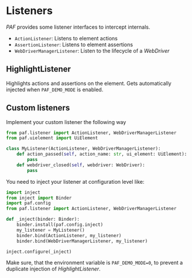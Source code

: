 # Listeners

*PAF* provides some listener interfaces to intercept internals.

* `ActionListener`: Listens to element actions
* `AssertionListener`: Listens to element assertions
* `WebDriverManagerListener`: Listen to the lifecycle of a *WebDriver*

## HighlightListener

Highlights actions and assertions on the element. Gets automatically injected when `PAF_DEMO_MODE` is enabled.

## Custom listeners

Implement your custom listener the following way

```python
from paf.listener import ActionListener, WebDriverManagerListener
from paf.uielement import UiElement

class MyListener(ActionListener, WebDriverManagerListener):
    def action_passed(self, action_name: str, ui_element: UiElement):
        pass
    def webdriver_closed(self, webdriver: WebDriver):
        pass
```
You need to inject your listener at configuration level like:
```python
import inject
from inject import Binder
import paf.config
from paf.listener import ActionListener, WebDriverManagerListener

def _inject(binder: Binder):
    binder.install(paf.config.inject)
    my_listener = MyListener()
    binder.bind(ActionListener, my_listener)
    binder.bind(WebDriverManagerListener, my_listener)

inject.configure(_inject)
```
Make sure, that the environment variable is `PAF_DEMO_MODE=0`, to prevent a duplicate injection of *HighlightListener*. 
